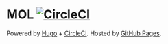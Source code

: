 # MOL [![CircleCI](https://circleci.com/gh/t32k/mol/tree/master.svg?style=svg)](https://circleci.com/gh/t32k/mol/tree/master)

Powered by [Hugo](http://gohugo.io/) + [CircleCI](https://circleci.com/). Hosted by [GitHub Pages](https://pages.github.com/).
